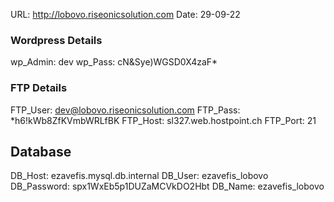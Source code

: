URL: http://lobovo.riseonicsolution.com
Date: 29-09-22


### Wordpress Details ###
wp_Admin: dev
wp_Pass: cN&Sye)WGSD0X4zaF*

### FTP Details ###
FTP_User: dev@lobovo.riseonicsolution.com
FTP_Pass: *h6!kWb8ZfKVmbWRLfBK
FTP_Host: sl327.web.hostpoint.ch
FTP_Port: 21

## Database ##
DB_Host: ezavefis.mysql.db.internal
DB_User: ezavefis_lobovo
DB_Password: spx1WxEb5p1DUZaMCVkDO2Hbt
DB_Name: ezavefis_lobovo